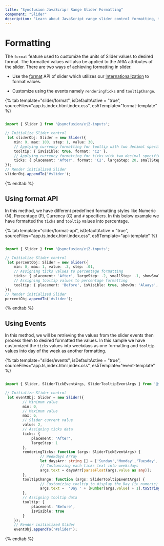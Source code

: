 ```yaml
---
title: "Syncfusion JavaScripr Range Slider Formatting"
component: "Slider"
description: "Learn about JavaScript range slider control formatting, to customize slider values like time, currency and kilometer, values also displayed in ticks & tooltip."
---
```


# Formatting

The `format` feature used to customize the units of Slider values to desired format. The formatted values will also be applied to the ARIA attributes of the slider. There are two ways of achieving formatting in slider.

* Use the [format](../api/slider/tooltipData#format) API of slider which utilizes our [Internationalization](../common/internationalization/) to format values.

* Customize using the events namely `renderingTicks` and `tooltipChange`.

{% tab template="slider/format", isDefaultActive = "true", sourceFiles="app.ts,index.html,index.css", es5Template="format-template" %}

```typescript

import { Slider } from '@syncfusion/ej2-inputs';

// Initialize Slider control
 let sliderObj: Slider = new Slider({
    min: 0, max: 100, step: 1, value: 30,
    // Applying currency formatting for tooltip with two decimal specifiers
    tooltip: { isVisible: true, format: 'C2' },
    // Applying currency formatting for ticks with two decimal specifiers
    ticks: { placement: 'After', format: 'C2', largeStep: 20, smallStep: 10, showSmallTicks: true }
});
// Render initialized Slider
sliderObj.appendTo('#slider');

```

{% endtab %}

## Using format API

In this method, we have different predefined formatting styles like Numeric (N), Percentage (P), Currency (C) and `#` specifiers. In this below example we have formatted the `ticks` and `tooltip` values into percentage.

{% tab template="slider/format-api", isDefaultActive = "true", sourceFiles="app.ts,index.html,index.css", es5Template="api-template" %}

```typescript

import { Slider } from '@syncfusion/ej2-inputs';

// Initialize Slider control
 let percentObj: Slider = new Slider({
    min: 0, max: 1, value: .3, step: .01,
    // Assigning ticks values to percentage formatting
    ticks: { placement: 'After', largeStep: .2, smallStep: .1, showSmallTicks: true, format: 'P0' },
    // Assigning tooltip values to percentage formatting
    tooltip: { placement: 'Before', isVisible: true, showOn: 'Always', format: 'P0' },
});
// Render initialized Slider
percentObj.appendTo('#slider');

```

{% endtab %}

## Using Events

In this method, we will be retrieving the values from the slider events then process them to desired formatted the values.
In this sample we have customized the `ticks` values into weekdays as one formatting and `tooltip` values into day of the week as another formatting.

{% tab template="slider/events", isDefaultActive = "true", sourceFiles="app.ts,index.html,index.css", es5Template="event-template" %}

```typescript

import { Slider, SliderTickEventArgs, SliderTooltipEventArgs } from '@syncfusion/ej2-inputs';

// Initialize Slider control
 let eventObj: Slider = new Slider({
        // Minimum value
        min: 0,
        // Maximum value
        max: 6,
        // Slider current value
        value: 2,
        // Assigning ticks data
        ticks: {
            placement: 'After',
            largeStep: 1
        },
        renderingTicks: function (args: SliderTickEventArgs) {
                // Weekdays Array
                let daysArr: string [] = ['Sunday','Monday','Tuesday','Wednesday','Thrusday','Friday','Saturday'];
                // Customizing each ticks text into weeksdays
                args.text = daysArr[parseFloat(args.value as any)];
        },
        tooltipChange: function (args: SliderTooltipEventArgs) {
                // Customizing tooltip to display the Day (in numeric) of the week
                args.text =  'Day ' + (Number(args.value) + 1).toString();
        },
        // Assigning tooltip data
        tooltip: {
            placement: 'Before',
            isVisible: true
        }
    });
    // Render initialized Slider
    eventObj.appendTo('#slider');

```

{% endtab %}
